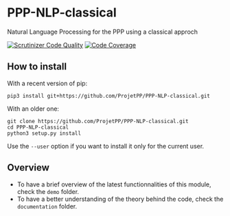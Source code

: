 # PPP-NLP-classical

Natural Language Processing for the PPP using a classical approch

[![Scrutinizer Code Quality](https://scrutinizer-ci.com/g/ProjetPP/PPP-NLP-classical/badges/quality-score.png?b=master)](https://scrutinizer-ci.com/g/ProjetPP/PPP-NLP-classical/?branch=master)
[![Code Coverage](https://scrutinizer-ci.com/g/ProjetPP/PPP-NLP-classical/badges/coverage.png?b=master)](https://scrutinizer-ci.com/g/ProjetPP/PPP-NLP-classical/?branch=master)

## How to install

With a recent version of pip:

```
pip3 install git+https://github.com/ProjetPP/PPP-NLP-classical.git
```

With an older one:

```
git clone https://github.com/ProjetPP/PPP-NLP-classical.git
cd PPP-NLP-classical
python3 setup.py install
```

Use the `--user` option if you want to install it only for the current user.


## Overview

* To have a brief overview of the latest functionnalities of this module, check the `demo` folder.
* To have a better understanding of the theory behind the code, check the `documentation` folder.
